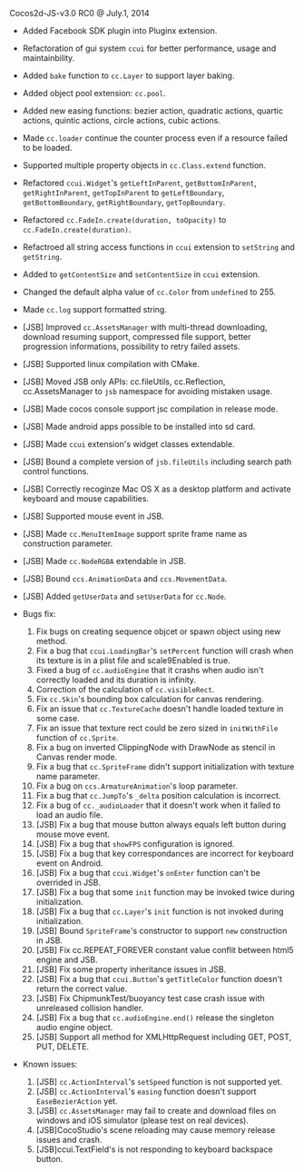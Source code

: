 Cocos2d-JS-v3.0 RC0 @ July.1, 2014

* Added Facebook SDK plugin into Pluginx extension.
* Refactoration of gui system `ccui` for better performance, usage and maintainbility.
* Added `bake` function to `cc.Layer` to support layer baking.
* Added object pool extension: `cc.pool`.
* Added new easing functions: bezier action, quadratic actions, quartic actions, quintic actions, circle actions, cubic actions.
* Made `cc.loader` continue the counter process even if a resource failed to be loaded.
* Supported multiple property objects in `cc.Class.extend` function.
* Refactored `ccui.Widget`'s `getLeftInParent`, `getBottomInParent`, `getRightInParent`, `getTopInParent` to `getLeftBoundary`, `getBottomBoundary`, `getRightBoundary`, `getTopBoundary`.
* Refactored `cc.FadeIn.create(duration, toOpacity)` to `cc.FadeIn.create(duration)`.
* Refactroed all string access functions in `ccui` extension to `setString` and `getString`.
* Added to `getContentSize` and `setContentSize` in `ccui` extension.
* Changed the default alpha value of `cc.Color` from `undefined` to 255.
* Made `cc.log` support formatted string.
* [JSB] Improved `cc.AssetsManager` with multi-thread downloading, download resuming support, compressed file support, better progression informations, possibility to retry failed assets.
* [JSB] Supported linux compilation with CMake.
* [JSB] Moved JSB only APIs: cc.fileUtils, cc.Reflection, cc.AssetsManager to `jsb` namespace for avoiding mistaken usage.
* [JSB] Made cocos console support jsc compilation in release mode.
* [JSB] Made android apps possible to be installed into sd card.
* [JSB] Made `ccui` extension's widget classes extendable.
* [JSB] Bound a complete version of `jsb.fileUtils` including search path control functions.
* [JSB] Correctly recoginze Mac OS X as a desktop platform and activate keyboard and mouse capabilities.
* [JSB] Supported mouse event in JSB.
* [JSB] Made `cc.MenuItemImage` support sprite frame name as construction parameter.
* [JSB] Made `cc.NodeRGBA` extendable in JSB.
* [JSB] Bound `ccs.AnimationData` and `ccs.MovementData`.
* [JSB] Added `getUserData` and `setUserData` for `cc.Node`.

* Bugs fix:
    1. Fix bugs on creating sequence objcet or spawn object using new method.
    2. Fix a bug that `ccui.LoadingBar`'s `setPercent` function will crash when its texture is in a plist file and scale9Enabled is true.
    3. Fixed a bug of `cc.audioEngine` that it crashs when audio isn't correctly loaded and its duration is infinity.
    4. Correction of the calculation of `cc.visibleRect`.
    5. Fix `cc.Skin`'s bounding box calculation for canvas rendering.
    6. Fix an issue that `cc.TextureCache` doesn't handle loaded texture in some case.
    7. Fix an issue that texture rect could be zero sized in `initWithFile` function of `cc.Sprite`.
    8. Fix a bug on inverted ClippingNode with DrawNode as stencil in Canvas render mode.
    9. Fix a bug that `cc.SpriteFrame` didn't support initialization with texture name parameter.
    10. Fix a bug on `ccs.ArmatureAnimation`'s loop parameter.
    11. Fix a bug that `cc.JumpTo`'s `_delta` position calculation is incorrect.
    12. Fix a bug of `cc._audioLoader` that it doesn't work when it failed to load an audio file.
    13. [JSB] Fix a bug that mouse button always equals left button during mouse move event.
    14. [JSB] Fix a bug that `showFPS` configuration is ignored.
    15. [JSB] Fix a bug that key correspondances are incorrect for keyboard event on Android.
    16. [JSB] Fix a bug that `ccui.Widget`'s `onEnter` function can't be overrided in JSB.
    17. [JSB] Fix a bug that some `init` function may be invoked twice during initialization.
    18. [JSB] Fix a bug that `cc.Layer`'s `init` function is not invoked during initialization.
    19. [JSB] Bound `SpriteFrame`'s constructor to support `new` construction in JSB.
    20. [JSB] Fix cc.REPEAT_FOREVER constant value conflit between html5 engine and JSB.
    21. [JSB] Fix some property inheritance issues in JSB.
    22. [JSB] Fix a bug that `ccui.Button`'s `getTitleColor` function doesn't return the correct value.
    23. [JSB] Fix ChipmunkTest/buoyancy test case crash issue with unreleased collision handler.
    24. [JSB] Fix a bug that `cc.audioEngine.end()` release the singleton audio engine object.
    25. [JSB] Support all method for XMLHttpRequest including GET, POST, PUT, DELETE.
    
* Known issues:
    1. [JSB] `cc.ActionInterval`'s `setSpeed` function is not supported yet.
    2. [JSB] `cc.ActionInterval`'s `easing` function doesn't support `EaseBezierAction` yet.
    3. [JSB] `cc.AssetsManager` may fail to create and download files on windows and iOS simulator (please test on real devices).
    4. [JSB]CocoStudio's scene reloading may cause memory release issues and crash.
    5. [JSB]ccui.TextField's is not responding to keyboard backspace button.